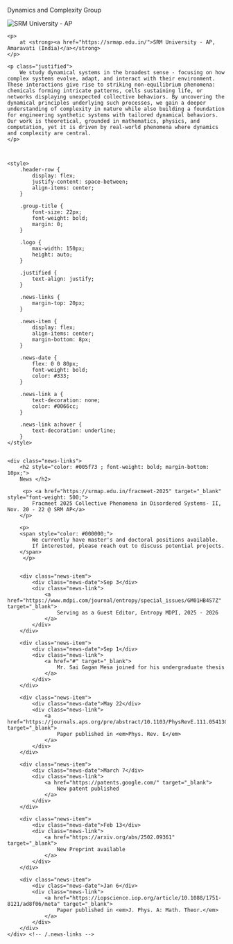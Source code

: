 <div class="content">
    <div class="header-row">
        <p class="group-title">
            Dynamics and Complexity Group
        </p>
        <img src="{{ site.baseurl }}/images/srmap-logo-2.png" 
             alt="SRM University - AP" 
             class="logo">
    </div>

    <p>
        at <strong><a href="https://srmap.edu.in/">SRM University - AP, Amaravati (India)</a></strong>
    </p>

    <p class="justified">
        We study dynamical systems in the broadest sense - focusing on how complex systems evolve, adapt, and interact with their environment. These interactions give rise to striking non-equilibrium phenomena: chemicals forming intricate patterns, cells sustaining life, or networks displaying unexpected collective behaviors. By uncovering the dynamical principles underlying such processes, we gain a deeper understanding of complexity in nature while also building a foundation for engineering synthetic systems with tailored dynamical behaviors. Our work is theoretical, grounded in mathematics, physics, and computation, yet it is driven by real-world phenomena where dynamics and complexity are central.
    </p>



    <style>
        .header-row {
            display: flex;
            justify-content: space-between;
            align-items: center;
        }

        .group-title {
            font-size: 22px;
            font-weight: bold;
            margin: 0;
        }

        .logo {
            max-width: 150px;
            height: auto;
        }

        .justified {
            text-align: justify;
        }

        .news-links {
            margin-top: 20px;
        }

        .news-item {
            display: flex;
            align-items: center;
            margin-bottom: 8px;
        }

        .news-date {
            flex: 0 0 80px;
            font-weight: bold;
            color: #333;
        }

        .news-link a {
            text-decoration: none;
            color: #0066cc;
        }

        .news-link a:hover {
            text-decoration: underline;
        }
    </style>


    <div class="news-links">
        <h2 style="color: #005f73 ; font-weight: bold; margin-bottom: 10px;">
        News </h2>

         <p> <a href="https://srmap.edu.in/fracmeet-2025" target="_blank" style="font-weight: 500;">
            Fracmeet 2025 Collective Phenomena in Disordered Systems- II, Nov. 20 - 22 @ SRM AP</a>
        </p>

        <p>
        <span style="color: #000000;">
            We currently have master's and doctoral positions available. 
            If interested, please reach out to discuss potential projects.
        </span>
         </p>


        <div class="news-item">
            <div class="news-date">Sep 3</div>
            <div class="news-link">
                <a href="https://www.mdpi.com/journal/entropy/special_issues/GM01HB4S7Z" target="_blank">
                    Serving as a Guest Editor, Entropy MDPI, 2025 - 2026
                </a>
            </div>
        </div>

        <div class="news-item">
            <div class="news-date">Sep 1</div>
            <div class="news-link">
                <a href="#" target="_blank">
                    Mr. Sai Gagan Mesa joined for his undergraduate thesis
                </a>
            </div>
        </div>

        <div class="news-item">
            <div class="news-date">May 22</div>
            <div class="news-link">
                <a href="https://journals.aps.org/pre/abstract/10.1103/PhysRevE.111.054130" target="_blank">
                    Paper published in <em>Phys. Rev. E</em>
                </a>
            </div>
        </div>

        <div class="news-item">
            <div class="news-date">March 7</div>
            <div class="news-link">
                <a href="https://patents.google.com/" target="_blank">
                    New patent published
                </a>
            </div>
        </div>

        <div class="news-item">
            <div class="news-date">Feb 13</div>
            <div class="news-link">
                <a href="https://arxiv.org/abs/2502.09361" target="_blank">
                    New Preprint available
                </a>
            </div>
        </div>

        <div class="news-item">
            <div class="news-date">Jan 6</div>
            <div class="news-link">
                <a href="https://iopscience.iop.org/article/10.1088/1751-8121/ad8f06/meta" target="_blank">
                    Paper published in <em>J. Phys. A: Math. Theor.</em>
                </a>
            </div>
        </div>
    </div> <!-- /.news-links -->
</div> <!-- /.content -->
